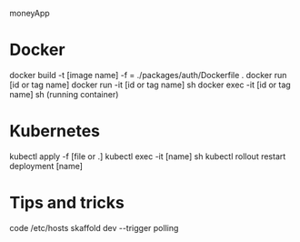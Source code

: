 moneyApp

# Docker

docker build -t [image name] -f = ./packages/auth/Dockerfile .
docker run [id or tag name]
docker run -it [id or tag name] sh
docker exec -it [id or tag name] sh (running container)

# Kubernetes

kubectl apply -f [file or .]
kubectl exec -it [name] sh
kubectl rollout restart deployment [name]

# Tips and tricks

code /etc/hosts
skaffold dev --trigger polling
